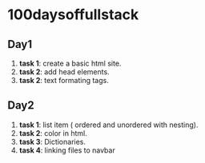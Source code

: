 # 100daysoffullstack

## Day1

1. **task 1**: create a basic html site.
2. **task 2**: add head elements.
3. **task 2**: text formating tags.

## Day2
1. **task 1**: list item ( ordered and unordered with nesting).
2. **task 2**: color in html.
3. **task 3**: Dictionaries.
4. **task 4**: linking files to navbar   
